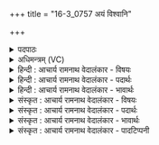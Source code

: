 +++
title = "16-3_0757 अयं विश्वानि"

+++
<details><summary>पदपाठः</summary>

अ꣣य꣢म्। वि꣡श्वा꣢꣯नि। ति꣣ष्ठति। पुनानः꣢। भु꣡व꣢꣯ना। उ꣣प꣡रि꣢। सो꣡मः꣢꣯। दे꣡वः꣢। न। सू꣡र्यः꣢꣯। ७५७।
</details>

<details><summary>अधिमन्त्रम् (VC)</summary>

- पवमानः सोमः
- अवत्सारः काश्यपः
- गायत्री
- षड्जः
</details>

<details><summary>हिन्दी : आचार्य रामनाथ वेदालंकार - विषयः</summary>

अगले मन्त्र में पुनः उसी विषय का वर्णन है।
</details>

<details><summary>हिन्दी : आचार्य रामनाथ वेदालंकार - पदार्थः</summary>

पदार्थान्वय -  (अयम्) यह (सोमः) सौम्य, जगत्स्रष्टा परमात्मा (देवः) प्रकाशक (सूर्यः न) सूर्य के समान (विश्वानि) सब हृदयों को (पुनानः) पवित्र करता हुआ (भुवना उपरि) सब भुवनों के ऊपर, उनका अधिष्ठाता बनकर (तिष्ठति) विराजमान है ॥३॥ इस मन्त्र में उपमालङ्कार है ॥३॥
</details>

<details><summary>हिन्दी : आचार्य रामनाथ वेदालंकार - भावार्थः</summary>

भावार्थ -  जैसे सूर्य सौरमण्डल का अधिष्ठाता है,वैसे ही परमात्मा विश्वब्रह्माण्ड का अधिष्ठाता है ॥३॥
</details>

<details><summary>संस्कृत : आचार्य रामनाथ वेदालंकार - विषयः</summary>

अथ पुनस्तमेव विषयं वर्णयति।
</details>

<details><summary>संस्कृत : आचार्य रामनाथ वेदालंकार - पदार्थः</summary>

पदार्थान्वय -  (अयम्) एषः (सोमः) सौम्यो जगत्स्रष्टा परमात्मा (देवः) प्रकाशकः (सूर्यः न) आदित्यः इव (विश्वानि) सर्वाणि हृदयानि (पुनानः) पावयन् (भुवना उपरि) सर्वेषां भुवनानाम् उपरि तेषामधिष्ठाता सन् (तिष्ठति) विराजते ॥३॥ अत्रोपमालङ्कारः ॥३॥
</details>

<details><summary>संस्कृत : आचार्य रामनाथ वेदालंकार - भावार्थः</summary>

भावार्थ -  यथा सूर्यः सौरमण्डलस्याधिष्ठाता तथा परमात्मा विश्वब्रह्माण्डस्याधिष्ठाता विद्यते ॥३॥
</details>

<details><summary>संस्कृत : आचार्य रामनाथ वेदालंकार - पादटिप्पनी</summary>

टिप्पनी -   १.ऋ० ९।५४।३।
</details>